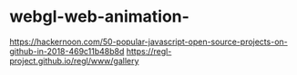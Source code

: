 # webgl-web-animation-

https://hackernoon.com/50-popular-javascript-open-source-projects-on-github-in-2018-469c11b48b8d
https://regl-project.github.io/regl/www/gallery
